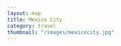 ```yaml
---
layout: map
title: Mexico City
category: travel
thumbnail: "/images/mexicocity.jpg"
--- 
```

  <body>
    <div id="map"></div>
    <script>
      function initMap() {
        var pujol = {lat: 19.4336213, lng: -99.1877135};
        var julesbasement = {lat: 19.4305983, lng: -99.1983094};
        var yuban = {lat: 19.4188352, lng: -99.1662856};
        var romitacomedor = {lat: 19.4190907, lng: -99.1591261};
        
        var map = new google.maps.Map(document.getElementById('map'), {
          zoom: 20,
          [
    {
        "featureType": "water",
        "elementType": "geometry.fill",
        "stylers": [
            {
                "color": "#d3d3d3"
            }
        ]
    },
    {
        "featureType": "transit",
        "stylers": [
            {
                "color": "#808080"
            },
            {
                "visibility": "off"
            }
        ]
    },
    {
        "featureType": "road.highway",
        "elementType": "geometry.stroke",
        "stylers": [
            {
                "visibility": "on"
            },
            {
                "color": "#b3b3b3"
            }
        ]
    },
    {
        "featureType": "road.highway",
        "elementType": "geometry.fill",
        "stylers": [
            {
                "color": "#ffffff"
            }
        ]
    },
    {
        "featureType": "road.local",
        "elementType": "geometry.fill",
        "stylers": [
            {
                "visibility": "on"
            },
            {
                "color": "#ffffff"
            },
            {
                "weight": 1.8
            }
        ]
    },
    {
        "featureType": "road.local",
        "elementType": "geometry.stroke",
        "stylers": [
            {
                "color": "#d7d7d7"
            }
        ]
    },
    {
        "featureType": "poi",
        "elementType": "geometry.fill",
        "stylers": [
            {
                "visibility": "on"
            },
            {
                "color": "#ebebeb"
            }
        ]
    },
    {
        "featureType": "administrative",
        "elementType": "geometry",
        "stylers": [
            {
                "color": "#a7a7a7"
            }
        ]
    },
    {
        "featureType": "road.arterial",
        "elementType": "geometry.fill",
        "stylers": [
            {
                "color": "#ffffff"
            }
        ]
    },
    {
        "featureType": "road.arterial",
        "elementType": "geometry.fill",
        "stylers": [
            {
                "color": "#ffffff"
            }
        ]
    },
    {
        "featureType": "landscape",
        "elementType": "geometry.fill",
        "stylers": [
            {
                "visibility": "on"
            },
            {
                "color": "#efefef"
            }
        ]
    },
    {
        "featureType": "road",
        "elementType": "labels.text.fill",
        "stylers": [
            {
                "color": "#696969"
            }
        ]
    },
    {
        "featureType": "administrative",
        "elementType": "labels.text.fill",
        "stylers": [
            {
                "visibility": "on"
            },
            {
                "color": "#737373"
            }
        ]
    },
    {
        "featureType": "poi",
        "elementType": "labels.icon",
        "stylers": [
            {
                "visibility": "off"
            }
        ]
    },
    {
        "featureType": "poi",
        "elementType": "labels",
        "stylers": [
            {
                "visibility": "off"
            }
        ]
    },
    {
        "featureType": "road.arterial",
        "elementType": "geometry.stroke",
        "stylers": [
            {
                "color": "#d6d6d6"
            }
        ]
    },
    {
        "featureType": "road",
        "elementType": "labels.icon",
        "stylers": [
            {
                "visibility": "off"
            }
        ]
    },
    {},
    {
        "featureType": "poi",
        "elementType": "geometry.fill",
        "stylers": [
            {
                "color": "#dadada"
            }
        ]
    }
]
          center: pujol
        });
        var marker = new google.maps.Marker({
          position: pujol,
          map: map
        });
        var marker = new google.maps.Marker({
          position: julesbasement,
          map: map
        });
        var marker = new google.maps.Marker({
          position: yuban,
          map: map
        });
         var marker = new google.maps.Marker({
          position: romitacomedor,
          map: map
        });
      }
    </script>
    <script async defer
    src="https://maps.googleapis.com/maps/api/js?key=AIzaSyBjiDtJdMbIB54fTQAPJV7bljadWrv0Jww&callback=initMap">
    </script>
  </body>
   <style>
      #map {
        width: 100%;
        height: 400px;
       }
    </style>
